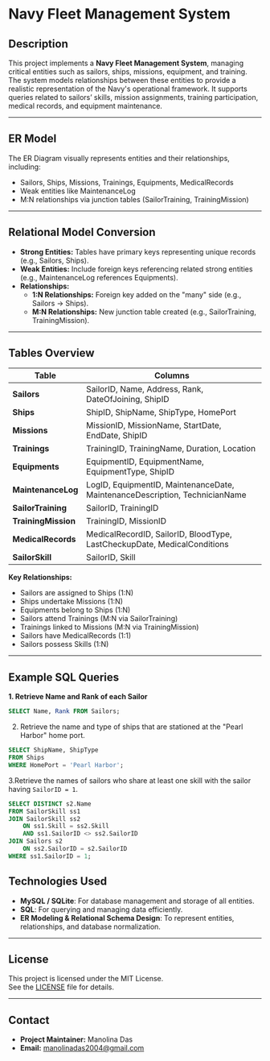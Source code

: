 # Navy Fleet Management System

## Description

This project implements a **Navy Fleet Management System**, managing critical entities such as sailors, ships, missions, equipment, and training. The system models relationships between these entities to provide a realistic representation of the Navy's operational framework. It supports queries related to sailors’ skills, mission assignments, training participation, medical records, and equipment maintenance.

---

## ER Model

The ER Diagram visually represents entities and their relationships, including:

* Sailors, Ships, Missions, Trainings, Equipments, MedicalRecords
* Weak entities like MaintenanceLog
* M:N relationships via junction tables (SailorTraining, TrainingMission)

---

## Relational Model Conversion

* **Strong Entities:** Tables have primary keys representing unique records (e.g., Sailors, Ships).  
* **Weak Entities:** Include foreign keys referencing related strong entities (e.g., MaintenanceLog references Equipments).  
* **Relationships:**  
  * **1:N Relationships:** Foreign key added on the "many" side (e.g., Sailors → Ships).  
  * **M:N Relationships:** New junction table created (e.g., SailorTraining, TrainingMission).

---

## Tables Overview

| Table | Columns |
|-------|---------|
| **Sailors** | SailorID, Name, Address, Rank, DateOfJoining, ShipID |
| **Ships** | ShipID, ShipName, ShipType, HomePort |
| **Missions** | MissionID, MissionName, StartDate, EndDate, ShipID |
| **Trainings** | TrainingID, TrainingName, Duration, Location |
| **Equipments** | EquipmentID, EquipmentName, EquipmentType, ShipID |
| **MaintenanceLog** | LogID, EquipmentID, MaintenanceDate, MaintenanceDescription, TechnicianName |
| **SailorTraining** | SailorID, TrainingID |
| **TrainingMission** | TrainingID, MissionID |
| **MedicalRecords** | MedicalRecordID, SailorID, BloodType, LastCheckupDate, MedicalConditions |
| **SailorSkill** | SailorID, Skill |

**Key Relationships:**

* Sailors are assigned to Ships (1:N)  
* Ships undertake Missions (1:N)  
* Equipments belong to Ships (1:N)  
* Sailors attend Trainings (M:N via SailorTraining)  
* Trainings linked to Missions (M:N via TrainingMission)  
* Sailors have MedicalRecords (1:1)  
* Sailors possess Skills (1:N)

---

## Example SQL Queries

**1. Retrieve Name and Rank of each Sailor**
```sql
SELECT Name, Rank FROM Sailors;
```
2. Retrieve the name and type of ships that are stationed at the "Pearl Harbor" home port.

```sql
SELECT ShipName, ShipType
FROM Ships
WHERE HomePort = 'Pearl Harbor';
```
3.Retrieve the names of sailors who share at least one skill with the sailor having `SailorID = 1`.

```sql
SELECT DISTINCT s2.Name
FROM SailorSkill ss1
JOIN SailorSkill ss2 
    ON ss1.Skill = ss2.Skill 
    AND ss1.SailorID <> ss2.SailorID
JOIN Sailors s2 
    ON ss2.SailorID = s2.SailorID
WHERE ss1.SailorID = 1;
```
## Technologies Used

- **MySQL / SQLite**: For database management and storage of all entities.
- **SQL**: For querying and managing data efficiently.
- **ER Modeling & Relational Schema Design**: To represent entities, relationships, and database normalization.

---

## License

This project is licensed under the MIT License.  
See the [LICENSE](LICENSE) file for details.

---

## Contact

- **Project Maintainer:** Manolina Das
- **Email:** manolinadas2004@gmail.com



